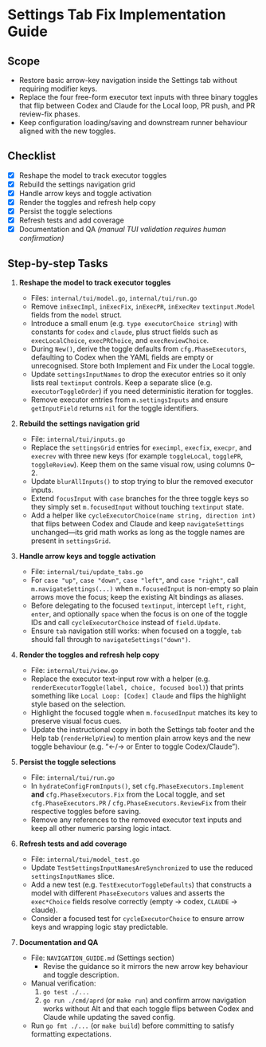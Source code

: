 # Settings Tab Fix Implementation Guide

## Scope
- Restore basic arrow-key navigation inside the Settings tab without requiring modifier keys.
- Replace the four free-form executor text inputs with three binary toggles that flip between Codex and Claude for the Local loop, PR push, and PR review-fix phases.
- Keep configuration loading/saving and downstream runner behaviour aligned with the new toggles.

## Checklist
- [x] Reshape the model to track executor toggles
- [x] Rebuild the settings navigation grid
- [x] Handle arrow keys and toggle activation
- [x] Render the toggles and refresh help copy
- [x] Persist the toggle selections
- [x] Refresh tests and add coverage
- [x] Documentation and QA *(manual TUI validation requires human confirmation)*

## Step-by-step Tasks

1. **Reshape the model to track executor toggles**
   - Files: `internal/tui/model.go`, `internal/tui/run.go`
   - Remove `inExecImpl`, `inExecFix`, `inExecPR`, `inExecRev` `textinput.Model` fields from the `model` struct.
   - Introduce a small enum (e.g. `type executorChoice string`) with constants for `codex` and `claude`, plus struct fields such as `execLocalChoice`, `execPRChoice`, and `execReviewChoice`.
   - During `New()`, derive the toggle defaults from `cfg.PhaseExecutors`, defaulting to Codex when the YAML fields are empty or unrecognised. Store both Implement and Fix under the Local toggle.
   - Update `settingsInputNames` to drop the executor entries so it only lists real `textinput` controls. Keep a separate slice (e.g. `executorToggleOrder`) if you need deterministic iteration for toggles.
   - Remove executor entries from `m.settingsInputs` and ensure `getInputField` returns `nil` for the toggle identifiers.

2. **Rebuild the settings navigation grid**
   - File: `internal/tui/inputs.go`
   - Replace the `settingsGrid` entries for `execimpl`, `execfix`, `execpr`, and `execrev` with three new keys (for example `toggleLocal`, `togglePR`, `toggleReview`). Keep them on the same visual row, using columns 0–2.
   - Update `blurAllInputs()` to stop trying to blur the removed executor inputs.
   - Extend `focusInput` with `case` branches for the three toggle keys so they simply set `m.focusedInput` without touching `textinput` state.
   - Add a helper like `cycleExecutorChoice(name string, direction int)` that flips between Codex and Claude and keep `navigateSettings` unchanged—its grid math works as long as the toggle names are present in `settingsGrid`.

3. **Handle arrow keys and toggle activation**
   - File: `internal/tui/update_tabs.go`
   - For `case "up"`, `case "down"`, `case "left"`, and `case "right"`, call `m.navigateSettings(...)` when `m.focusedInput` is non-empty so plain arrows move the focus; keep the existing Alt bindings as aliases.
   - Before delegating to the focused `textinput`, intercept `left`, `right`, `enter`, and optionally `space` when the focus is on one of the toggle IDs and call `cycleExecutorChoice` instead of `field.Update`.
   - Ensure `tab` navigation still works: when focused on a toggle, `tab` should fall through to `navigateSettings("down")`.

4. **Render the toggles and refresh help copy**
   - File: `internal/tui/view.go`
   - Replace the executor text-input row with a helper (e.g. `renderExecutorToggle(label, choice, focused bool)`) that prints something like `Local Loop: [Codex] Claude` and flips the highlight style based on the selection.
   - Highlight the focused toggle when `m.focusedInput` matches its key to preserve visual focus cues.
   - Update the instructional copy in both the Settings tab footer and the Help tab (`renderHelpView`) to mention plain arrow keys and the new toggle behaviour (e.g. “←/→ or Enter to toggle Codex/Claude”).

5. **Persist the toggle selections**
   - File: `internal/tui/run.go`
   - In `hydrateConfigFromInputs()`, set `cfg.PhaseExecutors.Implement` **and** `cfg.PhaseExecutors.Fix` from the Local toggle, and set `cfg.PhaseExecutors.PR` / `cfg.PhaseExecutors.ReviewFix` from their respective toggles before saving.
   - Remove any references to the removed executor text inputs and keep all other numeric parsing logic intact.

6. **Refresh tests and add coverage**
   - File: `internal/tui/model_test.go`
   - Update `TestSettingsInputNamesAreSynchronized` to use the reduced `settingsInputNames` slice.
   - Add a new test (e.g. `TestExecutorToggleDefaults`) that constructs a model with different `PhaseExecutors` values and asserts the `exec*Choice` fields resolve correctly (empty → codex, `CLAUDE` → claude).
   - Consider a focused test for `cycleExecutorChoice` to ensure arrow keys and wrapping logic stay predictable.

7. **Documentation and QA**
   - File: `NAVIGATION_GUIDE.md` (Settings section)
     - Revise the guidance so it mirrors the new arrow key behaviour and toggle description.
   - Manual verification:
     1. `go test ./...`
     2. `go run ./cmd/aprd` (or `make run`) and confirm arrow navigation works without Alt and that each toggle flips between Codex and Claude while updating the saved config.
   - Run `go fmt ./...` (or `make build`) before committing to satisfy formatting expectations.
